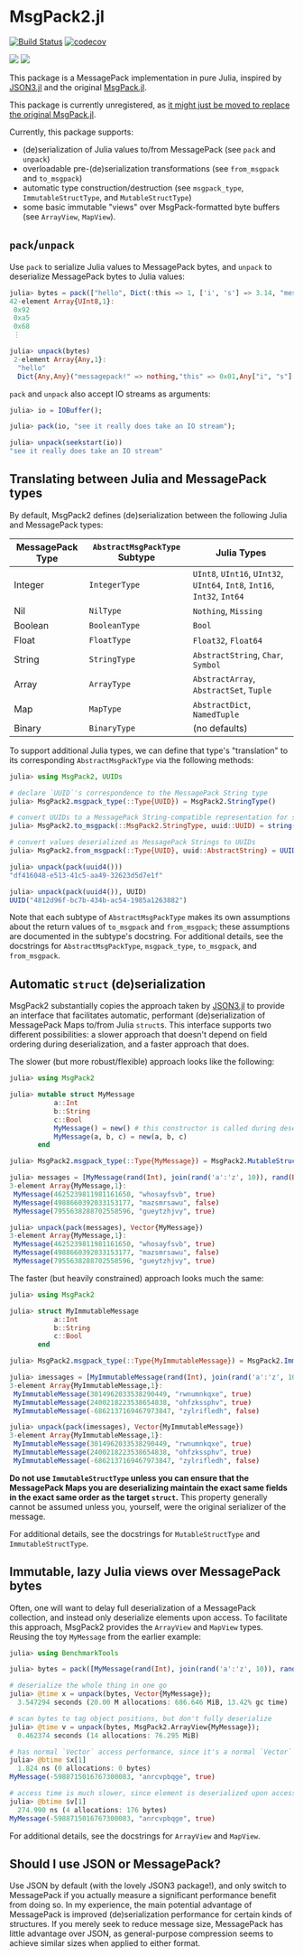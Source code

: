 # MsgPack2.jl

[![Build Status](https://travis-ci.com/beacon-biosignals/MsgPack2.jl.svg?token=Jbjm3zfgVHsfbKqsz3ki&branch=master)](https://travis-ci.com/beacon-biosignals/MsgPack2.jl)
[![codecov](https://codecov.io/gh/beacon-biosignals/MsgPack2.jl/branch/master/graph/badge.svg?token=D0bcI0Rtsw)](https://codecov.io/gh/beacon-biosignals/MsgPack2.jl)

[![](https://img.shields.io/badge/docs-stable-blue.svg)](https://beacon-biosignals.github.io/MsgPack2.jl/stable/)
[![](https://img.shields.io/badge/docs-latest-blue.svg)](https://beacon-biosignals.github.io/MsgPack2.jl/latest/)

This package is a MessagePack implementation in pure Julia, inspired by [JSON3.jl](https://github.com/quinnj/JSON3.jl) and the original [MsgPack.jl](https://github.com/JuliaIO/MsgPack.jl).

This package is currently unregistered, as [it might just be moved to replace the original MsgPack.jl](https://github.com/JuliaIO/MsgPack.jl/issues/29).

Currently, this package supports:

- (de)serialization of Julia values to/from MessagePack (see `pack` and `unpack`)
- overloadable pre-(de)serialization transformations (see `from_msgpack` and `to_msgpack`)
- automatic type construction/destruction (see `msgpack_type`, `ImmutableStructType`, and `MutableStructType`)
- some basic immutable "views" over MsgPack-formatted byte buffers (see `ArrayView`, `MapView`).

## `pack`/`unpack`

Use `pack` to serialize Julia values to MessagePack bytes, and `unpack` to deserialize MessagePack bytes to Julia values:

```julia
julia> bytes = pack(["hello", Dict(:this => 1, ['i', 's'] => 3.14, "messagepack!" => nothing)])
42-element Array{UInt8,1}:
 0x92
 0xa5
 0x68
 ⋮

julia> unpack(bytes)
 2-element Array{Any,1}:
  "hello"
  Dict{Any,Any}("messagepack!" => nothing,"this" => 0x01,Any["i", "s"] => 3.14)
```

`pack` and `unpack` also accept IO streams as arguments:

```julia
julia> io = IOBuffer();

julia> pack(io, "see it really does take an IO stream");

julia> unpack(seekstart(io))
"see it really does take an IO stream"
```

## Translating between Julia and MessagePack types

By default, MsgPack2 defines (de)serialization between the following Julia and MessagePack types:

| MessagePack Type | `AbstractMsgPackType` Subtype | Julia Types                                                              |
|------------------|-------------------------------|--------------------------------------------------------------------------|
| Integer          | `IntegerType`                 | `UInt8`, `UInt16`, `UInt32`, `UInt64`, `Int8`, `Int16`, `Int32`, `Int64` |
| Nil              | `NilType`                     | `Nothing`, `Missing`                                                     |
| Boolean          | `BooleanType`                 | `Bool`                                                                   |
| Float            | `FloatType`                   | `Float32`, `Float64`                                                     |
| String           | `StringType`                  | `AbstractString`, `Char`, `Symbol`                                       |
| Array            | `ArrayType`                   | `AbstractArray`, `AbstractSet`, `Tuple`                                  |
| Map              | `MapType`                     | `AbstractDict`, `NamedTuple`                                             |
| Binary           | `BinaryType`                  | (no defaults)                                                            |

To support additional Julia types, we can define that type's "translation" to its corresponding `AbstractMsgPackType` via the following methods:

```julia
julia> using MsgPack2, UUIDs

# declare `UUID`'s correspondence to the MessagePack String type
julia> MsgPack2.msgpack_type(::Type{UUID}) = MsgPack2.StringType()

# convert UUIDs to a MessagePack String-compatible representation for serialization
julia> MsgPack2.to_msgpack(::MsgPack2.StringType, uuid::UUID) = string(uuid)

# convert values deserialized as MessagePack Strings to UUIDs
julia> MsgPack2.from_msgpack(::Type{UUID}, uuid::AbstractString) = UUID(uuid)

julia> unpack(pack(uuid4()))
"df416048-e513-41c5-aa49-32623d5d7e1f"

julia> unpack(pack(uuid4()), UUID)
UUID("4812d96f-bc7b-434b-ac54-1985a1263882")
```

Note that each subtype of `AbstractMsgPackType` makes its own assumptions about the return values of `to_msgpack` and `from_msgpack`; these assumptions are documented in the subtype's docstring. For additional details, see the docstrings for `AbstractMsgPackType`, `msgpack_type`, `to_msgpack`, and `from_msgpack`.

## Automatic `struct` (de)serialization

MsgPack2 substantially copies the approach taken by [JSON3.jl](https://github.com/quinnj/JSON3.jl) to provide an interface that facilitates automatic, performant (de)serialization of MessagePack Maps to/from Julia `struct`s. This interface supports two different possibilities: a slower approach that doesn't depend on field ordering during deserialization, and a faster approach that does.

The slower (but more robust/flexible) approach looks like the following:

```julia
julia> using MsgPack2

julia> mutable struct MyMessage
           a::Int
           b::String
           c::Bool
           MyMessage() = new() # this constructor is called during deserialization
           MyMessage(a, b, c) = new(a, b, c)
       end

julia> MsgPack2.msgpack_type(::Type{MyMessage}) = MsgPack2.MutableStructType()

julia> messages = [MyMessage(rand(Int), join(rand('a':'z', 10)), rand(Bool)) for _ in 1:3]
3-element Array{MyMessage,1}:
 MyMessage(4625239811981161650, "whosayfsvb", true)
 MyMessage(4988660392033153177, "mazsmrsawu", false)
 MyMessage(7955638288702558596, "gueytzhjvy", true)

julia> unpack(pack(messages), Vector{MyMessage})
3-element Array{MyMessage,1}:
 MyMessage(4625239811981161650, "whosayfsvb", true)
 MyMessage(4988660392033153177, "mazsmrsawu", false)
 MyMessage(7955638288702558596, "gueytzhjvy", true)
```

The faster (but heavily constrained) approach looks much the same:

```julia
julia> using MsgPack2

julia> struct MyImmutableMessage
           a::Int
           b::String
           c::Bool
       end

julia> MsgPack2.msgpack_type(::Type{MyImmutableMessage}) = MsgPack2.ImmutableStructType()

julia> imessages = [MyImmutableMessage(rand(Int), join(rand('a':'z', 10)), rand(Bool)) for _ in 1:3]
3-element Array{MyImmutableMessage,1}:
 MyImmutableMessage(3014962033538290449, "rwnumnkqxe", true)
 MyImmutableMessage(2400218223538654838, "ohfzkssphv", true)
 MyImmutableMessage(-6862137169467973847, "zylrifledh", false)

julia> unpack(pack(imessages), Vector{MyImmutableMessage})
3-element Array{MyImmutableMessage,1}:
 MyImmutableMessage(3014962033538290449, "rwnumnkqxe", true)
 MyImmutableMessage(2400218223538654838, "ohfzkssphv", true)
 MyImmutableMessage(-6862137169467973847, "zylrifledh", false)
```

**Do not use `ImmutableStructType` unless you can ensure that the MessagePack Maps you are deserializing maintain the exact same fields in the exact same order as the target `struct`.** This property generally cannot be assumed unless you, yourself, were the original serializer of the message.

For additional details, see the docstrings for `MutableStructType` and `ImmutableStructType`.

## Immutable, lazy Julia views over MessagePack bytes

Often, one will want to delay full deserialization of a MessagePack collection, and instead only deserialize elements upon access. To facilitate this approach, MsgPack2 provides the `ArrayView` and `MapView` types. Reusing the toy `MyMessage` from the earlier example:

```julia
julia> using BenchmarkTools

julia> bytes = pack([MyMessage(rand(Int), join(rand('a':'z', 10)), rand(Bool)) for _ in 1:10_000_000]);

# deserialize the whole thing in one go
julia> @time x = unpack(bytes, Vector{MyMessage});
  3.547294 seconds (20.00 M allocations: 686.646 MiB, 13.42% gc time)

# scan bytes to tag object positions, but don't fully deserialize
julia> @time v = unpack(bytes, MsgPack2.ArrayView{MyMessage});
  0.462374 seconds (14 allocations: 76.295 MiB)

# has normal `Vector` access performance, since it's a normal `Vector`
julia> @btime $x[1]
  1.824 ns (0 allocations: 0 bytes)
MyMessage(-5988715016767300083, "anrcvpbqge", true)

# access time is much slower, since element is deserialized upon access
julia> @btime $v[1]
  274.990 ns (4 allocations: 176 bytes)
MyMessage(-5988715016767300083, "anrcvpbqge", true)
```

For additional details, see the docstrings for `ArrayView` and `MapView`.

## Should I use JSON or MessagePack?

Use JSON by default (with the lovely JSON3 package!), and only switch to MessagePack if you actually measure a significant performance benefit from doing so. In my experience, the main potential advantage of MessagePack is improved (de)serialization performance for certain kinds of structures. If you merely seek to reduce message size, MessagePack has little advantage over JSON, as general-purpose compression seems to achieve similar sizes when applied to either format.
